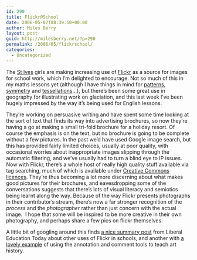 ```yaml
---
id: 290
title: Flickr@School
date: 2006-05-07T08:39:50+00:00
author: Miles Berry
layout: post
guid: http://milesberry.net/?p=290
permalink: /2006/05/flickrschool/
categories:
  - Uncategorized
---
```

The [St Ives](http://stiveshaslemere.com/) girls are making increasing use of [Flickr](http://flickr.com/) as a source for images for school work, which I&#8217;m delighted to encourage. Not so much of this in my maths lessons yet (although I have things in mind for [patterns](http://www.flickr.com/photos/tags/patterns/), [symmetry](http://www.flickr.com/photos/tags/symmetry/) and [tessellations](http://www.flickr.com/photos/tags/tessellations/)&#8230;), but there&#8217;s been some great use in geography for illustrating work on glaciation, and this last week I&#8217;ve been hugely impressed by the way it&#8217;s being used for English lessons.

<!--more-->

They&#8217;re working on persuasive writing and have spent some time looking at the sort of text that finds its way into advertising brochures, so now they&#8217;re having a go at making a small tri-fold brochure for a holiday resort. Of course the emphasis is on the text, but no brochure is going to be complete without a few pictures. In the past we&#8217;d have used Google image search, but this has provided fairly limited choices, usually at poor quality, with occasional worries about inappropriate images slipping through the automatic filtering, and we&#8217;ve usually had to turn a blind eye to IP issues. Now with Flickr, there&#8217;s a whole host of really high quality stuff available via tag searching, much of which is available under [Creative Commons licences](http://www.flickr.com/creativecommons/). They&#8217;re thus becoming a lot more discerning about what makes good pictures for their brochures, and eavesdropping some of the conversations suggests that there&#8217;s lots of visual literacy and semiotics being learnt along the way. Because of the way Flickr presents photographs in their contributor&#8217;s stream, there&#8217;s now a far stronger recognition of the _process_ and the _photographer_ rather than just concern with the actual image.  I hope that some will be inspired to be more creative in their own photography, and perhaps share a few pics on flickr themselves.

A little bit of googling around this finds [a nice summary post](http://apps.nitle.org/blog/index.php?title=teaching_and_learning_with_flickr&more=1&c=0&tb=0&pb=1) from Liberal Education Today about other uses of Flickr in schools, and another with [a lovely example](http://apps.nitle.org/blog/index.php?title=teaching_art_history_with_flickr&more=1&c=1&tb=1&pb=1) of using the annotation and comment tools to teach art history.